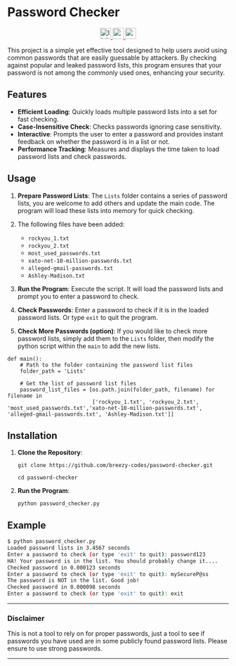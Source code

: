 # Password Checker

<div align="center">  
    <a href="  
    [https://www.linkedin.com/in/brianna-laird/](https://www.linkedin.com/in/brianna-laird/)" target="_blank">  
    <img src="  
    [https://img.shields.io/static/v1?message=LinkedIn&logo=linkedin&label=&color=0077B5&logoColor=white&labelColor=&style=for-the-badge](https://img.shields.io/static/v1?message=LinkedIn&logo=linkedin&label=&color=0077B5&logoColor=white&labelColor=&style=for-the-badge)" height="25" alt="linkedin logo" />  
    </a>  
    <a href="  
    [https://www.youtube.com/@Breezy-Codes](https://www.youtube.com/@Breezy-Codes)" target="_blank">  
    <img src="  
    [https://img.shields.io/static/v1?message=YouTube&logo=youtube&label=&color=FF0000&logoColor=white&labelColor=&style=for-the-badge](https://img.shields.io/static/v1?message=YouTube&logo=youtube&label=&color=FF0000&logoColor=white&labelColor=&style=for-the-badge)" height="25" alt="youtube logo" />  
    </a>  
    <a href="  
    [https://briannalaird.com/](https://briannalaird.com/)" target="_blank">  
    <img src="  
    [https://img.shields.io/static/v1?message=My Portfolio&logo=portfolio&label=&color=8A2BE2&logoColor=white&labelColor=&style=for-the-badge](https://img.shields.io/static/v1?message=My%20Portfolio&logo=portfolio&label=&color=8A2BE2&logoColor=white&labelColor=&style=for-the-badge)" height="25" alt="portfolio logo" />  
    </a>  
</div>  


This project is a simple yet effective tool designed to help users avoid using common passwords that are easily guessable by attackers. By checking against popular and leaked password lists, this program ensures that your password is not among the commonly used ones, enhancing your security.

## Features

- **Efficient Loading**: Quickly loads multiple password lists into a set for fast checking.
- **Case-Insensitive Check**: Checks passwords ignoring case sensitivity.
- **Interactive**: Prompts the user to enter a password and provides instant feedback on whether the password is in 
  a list or not.
- **Performance Tracking**: Measures and displays the time taken to load password lists and check passwords.

## Usage

1. **Prepare Password Lists**: The `Lists` folder contains a series of password lists, you are welcome to add others 
   and update the main code. The program will load these lists into memory for quick checking.
2. The following files have been added:
    - `rockyou_1.txt`
    - `rockyou_2.txt`
    - `most_used_passwords.txt`
    - `xato-net-10-million-passwords.txt`
    - `alleged-gmail-passwords.txt`
    - `Ashley-Madison.txt`

2. **Run the Program**: Execute the script. It will load the password lists and prompt you to enter a password to check.

3. **Check Passwords**: Enter a password to check if it is in the loaded password lists. Or type `exit` to quit the 
   program.
4. **Check More Passwords (option)**: If you would like to check more password lists, simply add them to the `Lists` 
   folder, then modify the python script within the `main` to add the new lists.
```
def main():
    # Path to the folder containing the password list files
    folder_path = 'Lists'

    # Get the list of password list files
    password_list_files = [os.path.join(folder_path, filename) for filename in
                           ['rockyou_1.txt', 'rockyou_2.txt', 'most_used_passwords.txt','xato-net-10-million-passwords.txt', 'alleged-gmail-passwords.txt', 'Ashley-Madison.txt']]
```

## Installation

1. **Clone the Repository**:

    `git clone https://github.com/breezy-codes/password-checker.git`
    
   `cd password-checker`

2. **Run the Program**:

    `python password_checker.py`

## Example

```bash
$ python password_checker.py
Loaded password lists in 3.4567 seconds
Enter a password to check (or type 'exit' to quit): password123
HA! Your password is in the list. You should probably change it....
Checked password in 0.000123 seconds
Enter a password to check (or type 'exit' to quit): mySecureP@ss
The password is NOT in the list. Good job!
Checked password in 0.000098 seconds
Enter a password to check (or type 'exit' to quit): exit
```

---

### Disclaimer

This is not a tool to rely on for proper passwords, just a tool to see if passwords you have used are in some 
publicly found password lists. Please ensure to use strong passwords.

---
